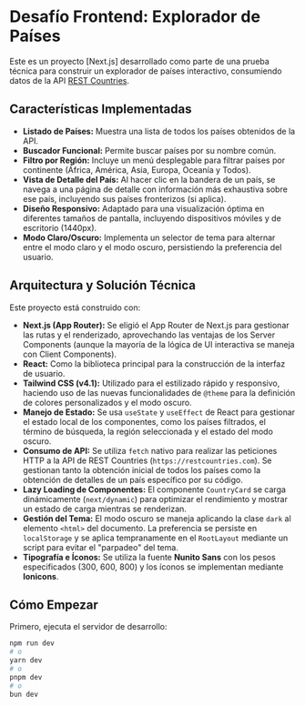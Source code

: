 # Desafío Frontend: Explorador de Países

Este es un proyecto [Next.js] desarrollado como parte de una prueba técnica para construir un explorador de países interactivo, consumiendo datos de la API [REST Countries](https://restcountries.com/).

## Características Implementadas

- **Listado de Países:** Muestra una lista de todos los países obtenidos de la API.
- **Buscador Funcional:** Permite buscar países por su nombre común.
- **Filtro por Región:** Incluye un menú desplegable para filtrar países por continente (África, América, Asia, Europa, Oceanía y Todos).
- **Vista de Detalle del País:** Al hacer clic en la bandera de un país, se navega a una página de detalle con información más exhaustiva sobre ese país, incluyendo sus países fronterizos (si aplica).
- **Diseño Responsivo:** Adaptado para una visualización óptima en diferentes tamaños de pantalla, incluyendo dispositivos móviles y de escritorio (1440px).
- **Modo Claro/Oscuro:** Implementa un selector de tema para alternar entre el modo claro y el modo oscuro, persistiendo la preferencia del usuario.

## Arquitectura y Solución Técnica

Este proyecto está construido con:

- **Next.js (App Router):** Se eligió el App Router de Next.js para gestionar las rutas y el renderizado, aprovechando las ventajas de los Server Components (aunque la mayoría de la lógica de UI interactiva se maneja con Client Components).
- **React:** Como la biblioteca principal para la construcción de la interfaz de usuario.
- **Tailwind CSS (v4.1):** Utilizado para el estilizado rápido y responsivo, haciendo uso de las nuevas funcionalidades de `@theme` para la definición de colores personalizados y el modo oscuro.
- **Manejo de Estado:** Se usa `useState` y `useEffect` de React para gestionar el estado local de los componentes, como los países filtrados, el término de búsqueda, la región seleccionada y el estado del modo oscuro.
- **Consumo de API:** Se utiliza `fetch` nativo para realizar las peticiones HTTP a la API de REST Countries (`https://restcountries.com`). Se gestionan tanto la obtención inicial de todos los países como la obtención de detalles de un país específico por su código.
- **Lazy Loading de Componentes:** El componente `CountryCard` se carga dinámicamente (`next/dynamic`) para optimizar el rendimiento y mostrar un estado de carga mientras se renderizan.
- **Gestión del Tema:** El modo oscuro se maneja aplicando la clase `dark` al elemento `<html>` del documento. La preferencia se persiste en `localStorage` y se aplica tempranamente en el `RootLayout` mediante un script para evitar el "parpadeo" del tema.
- **Tipografía e Íconos:** Se utiliza la fuente **Nunito Sans** con los pesos especificados (300, 600, 800) y los íconos se implementan mediante **Ionicons**.

## Cómo Empezar

Primero, ejecuta el servidor de desarrollo:

```bash
npm run dev
# o
yarn dev
# o
pnpm dev
# o
bun dev
```
